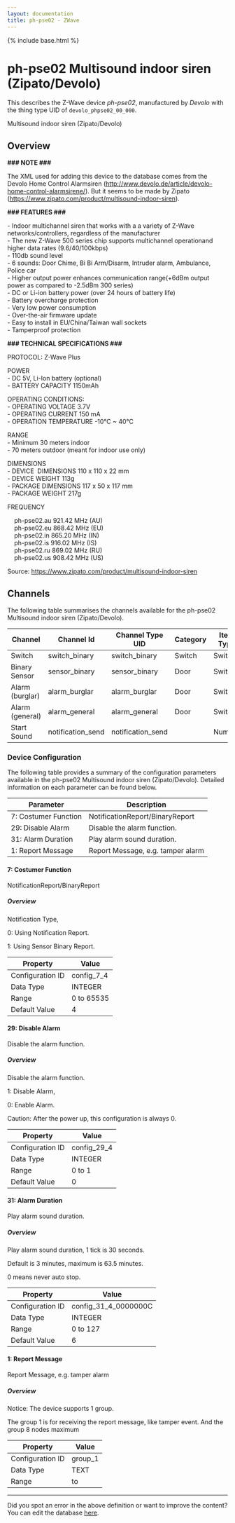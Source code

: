 ```yaml
---
layout: documentation
title: ph-pse02 - ZWave
---
```


{% include base.html %}

# ph-pse02 Multisound indoor siren (Zipato/Devolo)

This describes the Z-Wave device *ph-pse02*, manufactured by *Devolo* with the thing type UID of ```devolo_phpse02_00_000```. 

Multisound indoor siren (Zipato/Devolo)  


## Overview 

**\#\#\# NOTE \#\#\#**

The XML used for adding this device to the database comes from the Devolo Home Control Alarmsiren (http://www.devolo.de/article/devolo-home-control-alarmsirene/). But it seems to be made by Zipato (https://www.zipato.com/product/multisound-indoor-siren).  
  
**\#\#\# FEATURES \#\#\#**  
  
\- Indoor multichannel siren that works with a a variety of Z-Wave networks/controllers, regardless of the manufacturer  
\- The new Z-Wave 500 series chip supports multichannel operationand higher data rates (9.6/40/100kbps)  
\- 110db sound level  
\- 6 sounds: Door Chime, Bi Bi Arm/Disarm, Intruder alarm, Ambulance, Police car  
\- Higher output power enhances communication range(+6dBm output power as compared to -2.5dBm 300 series)  
\- DC or Li-ion battery power (over 24 hours of battery life)  
\- Battery overcharge protection  
\- Very low power consumption  
\- Over-the-air firmware update  
\- Easy to install in EU/China/Taiwan wall sockets  
\- Tamperproof protection  
  
  
**\#\#\# TECHNICAL SPECIFICATIONS \#\#\#**  
  
PROTOCOL: Z-Wave Plus  
  
POWER  
\- DC 5V, Li-Ion battery (optional)  
\- BATTERY CAPACITY 1150mAh  
  
OPERATING CONDITIONS:  
\- OPERATING VOLTAGE 3.7V  
\- OPERATING CURRENT 150 mA  
\- OPERATION TEMPERATURE -10°C ~ 40°C  
  
RANGE  
\- Minimum 30 meters indoor  
\- 70 meters outdoor (meant for indoor use only)  
  
DIMENSIONS  
\- DEVICE  DIMENSIONS 110 x 110 x 22 mm  
\- DEVICE WEIGHT 113g  
\- PACKAGE DIMENSIONS 117 x 50 x 117 mm  
\- PACKAGE WEIGHT 217g  
  
FREQUENCY  
  
    ph-pse02.au 921.42 MHz (AU)  
    ph-pse02.eu 868.42 MHz (EU)  
    ph-pse02.in 865.20 MHz (IN)  
    ph-pse02.is 916.02 MHz (IS)  
    ph-pse02.ru 869.02 MHz (RU)  
    ph-pse02.us 908.42 MHz (US)  
  
Source: https://www.zipato.com/product/multisound-indoor-siren


## Channels
The following table summarises the channels available for the ph-pse02 Multisound indoor siren (Zipato/Devolo).

| Channel | Channel Id | Channel Type UID | Category | Item Type |
|---------|------------|------------------|----------|-----------|
| Switch | switch_binary | switch_binary | Switch | Switch |
| Binary Sensor | sensor_binary | sensor_binary | Door | Switch |
| Alarm (burglar) | alarm_burglar | alarm_burglar | Door | Switch |
| Alarm (general) | alarm_general | alarm_general | Door | Switch |
| Start Sound | notification_send | notification_send |  | Number |


### Device Configuration
The following table provides a summary of the configuration parameters available in the ph-pse02 Multisound indoor siren (Zipato/Devolo).
Detailed information on each parameter can be found below.

| Parameter   | Description |
|-------------|-------------|
| 7: Costumer Function | NotificationReport/BinaryReport |
| 29: Disable Alarm | Disable the alarm function. |
| 31: Alarm Duration | Play alarm sound duration. |
| 1: Report Message | Report Message, e.g. tamper alarm |


#### 7: Costumer Function

NotificationReport/BinaryReport  


##### Overview 

Notification Type,

0: Using Notification Report.

1: Using Sensor Binary Report.


| Property         | Value    |
|------------------|----------|
| Configuration ID | config_7_4 |
| Data Type        | INTEGER |
| Range | 0 to 65535 |
| Default Value | 4 |


#### 29: Disable Alarm

Disable the alarm function.  


##### Overview 

Disable the alarm function.

1: Disable Alarm,

0: Enable Alarm.

Caution: After the power up, this configuration is always 0.


| Property         | Value    |
|------------------|----------|
| Configuration ID | config_29_4 |
| Data Type        | INTEGER |
| Range | 0 to 1 |
| Default Value | 0 |


#### 31: Alarm Duration

Play alarm sound duration.  


##### Overview 

Play alarm sound duration, 1 tick is 30 seconds.

Default is 3 minutes, maximum is 63.5 minutes.

0 means never auto stop.


| Property         | Value    |
|------------------|----------|
| Configuration ID | config_31_4_0000000C |
| Data Type        | INTEGER |
| Range | 0 to 127 |
| Default Value | 6 |


#### 1: Report Message

Report Message, e.g. tamper alarm  


##### Overview 

Notice: The device supports 1 group.

The group 1 is for receiving the report message, like tamper event. And the group 8 nodes maximum


| Property         | Value    |
|------------------|----------|
| Configuration ID | group_1 |
| Data Type        | TEXT |
| Range |  to  |


---

Did you spot an error in the above definition or want to improve the content?
You can edit the database [here](http://www.cd-jackson.com/index.php/zwave/zwave-device-database/zwave-device-list/devicesummary/453).
